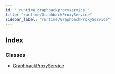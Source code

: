```yaml
---
id: "_runtime_graphbackproxyservice_"
title: "runtime/GraphbackProxyService"
sidebar_label: "runtime/GraphbackProxyService"
---
```


## Index

### Classes

* [GraphbackProxyService](../classes/_runtime_graphbackproxyservice_.graphbackproxyservice.md)
